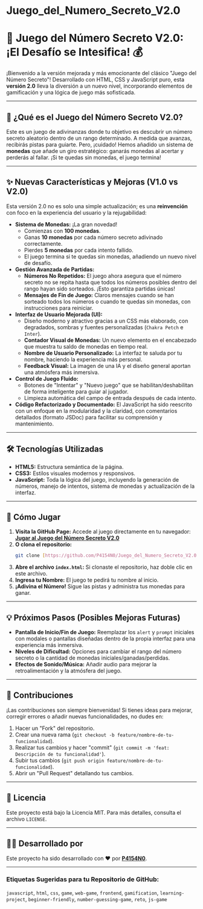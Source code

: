 # Juego_del_Numero_Secreto_V2.0

# 🚀 Juego del Número Secreto V2.0: ¡El Desafío se Intesifica! 💰

¡Bienvenido a la versión mejorada y más emocionante del clásico "Juego del Número Secreto"! Desarrollado con HTML, CSS y JavaScript puro, esta **versión 2.0** lleva la diversión a un nuevo nivel, incorporando elementos de gamificación y una lógica de juego más sofisticada.

---

## 🎯 ¿Qué es el Juego del Número Secreto V2.0?

Este es un juego de adivinanzas donde tu objetivo es descubrir un número secreto aleatorio dentro de un rango determinado. A medida que avanzas, recibirás pistas para guiarte. Pero, ¡cuidado! Hemos añadido un sistema de **monedas** que añade un giro estratégico: ganarás monedas al acertar y perderás al fallar. ¡Si te quedas sin monedas, el juego termina!

---

## ✨ Nuevas Características y Mejoras (V1.0 vs V2.0)

Esta versión 2.0 no es solo una simple actualización; es una **reinvención** con foco en la experiencia del usuario y la rejugabilidad:

* **Sistema de Monedas:** ¡La gran novedad!
    * Comienzas con **100 monedas**.
    * Ganas **10 monedas** por cada número secreto adivinado correctamente.
    * Pierdes **5 monedas** por cada intento fallido.
    * El juego termina si te quedas sin monedas, añadiendo un nuevo nivel de desafío.
* **Gestión Avanzada de Partidas:**
    * **Números No Repetidos:** El juego ahora asegura que el número secreto no se repita hasta que todos los números posibles dentro del rango hayan sido sorteados. ¡Esto garantiza partidas únicas!
    * **Mensajes de Fin de Juego:** Claros mensajes cuando se han sorteado todos los números o cuando te quedas sin monedas, con instrucciones para reiniciar.
* **Interfaz de Usuario Mejorada (UI):**
    * Diseño moderno y atractivo gracias a un CSS más elaborado, con degradados, sombras y fuentes personalizadas (`Chakra Petch` e `Inter`).
    * **Contador Visual de Monedas:** Un nuevo elemento en el encabezado que muestra tu saldo de monedas en tiempo real.
    * **Nombre de Usuario Personalizado:** La interfaz te saluda por tu nombre, haciendo la experiencia más personal.
    * **Feedback Visual:** La imagen de una IA y el diseño general aportan una atmósfera más inmersiva.
* **Control de Juego Fluido:**
    * Botones de "Intentar" y "Nuevo juego" que se habilitan/deshabilitan de forma inteligente para guiar al jugador.
    * Limpieza automática del campo de entrada después de cada intento.
* **Código Refactorizado y Documentado:** El JavaScript ha sido reescrito con un enfoque en la modularidad y la claridad, con comentarios detallados (formato JSDoc) para facilitar su comprensión y mantenimiento.

---

## 🛠️ Tecnologías Utilizadas

* **HTML5:** Estructura semántica de la página.
* **CSS3:** Estilos visuales modernos y responsivos.
* **JavaScript:** Toda la lógica del juego, incluyendo la generación de números, manejo de intentos, sistema de monedas y actualización de la interfaz.

---

## 🚀 Cómo Jugar

1.  **Visita la GitHub Page:** Accede al juego directamente en tu navegador:
    **[Jugar al Juego del Número Secreto V2.0](https://p4154n0.github.io/Juego_del_Numero_Secreto_V2.0/)**
2.  **O clona el repositorio:**
    ```bash
    git clone [https://github.com/P4154N0/Juego_del_Numero_Secreto_V2.0.git](https://github.com/P4154N0/Juego_del_Numero_Secreto_V2.0.git)
    ```
3.  **Abre el archivo `index.html`:** Si clonaste el repositorio, haz doble clic en este archivo.
4.  **Ingresa tu Nombre:** El juego te pedirá tu nombre al inicio.
5.  **¡Adivina el Número!** Sigue las pistas y administra tus monedas para ganar.

---

## 💡 Próximos Pasos (Posibles Mejoras Futuras)

* **Pantalla de Inicio/Fin de Juego:** Reemplazar los `alert` y `prompt` iniciales con modales o pantallas diseñadas dentro de la propia interfaz para una experiencia más inmersiva.
* **Niveles de Dificultad:** Opciones para cambiar el rango del número secreto o la cantidad de monedas iniciales/ganadas/perdidas.
* **Efectos de Sonido/Música:** Añadir audio para mejorar la retroalimentación y la atmósfera del juego.

---

## 🤝 Contribuciones

¡Las contribuciones son siempre bienvenidas! Si tienes ideas para mejorar, corregir errores o añadir nuevas funcionalidades, no dudes en:

1.  Hacer un "Fork" del repositorio.
2.  Crear una nueva rama (`git checkout -b feature/nombre-de-tu-funcionalidad`).
3.  Realizar tus cambios y hacer "commit" (`git commit -m 'feat: Descripción de tu funcionalidad'`).
4.  Subir tus cambios (`git push origin feature/nombre-de-tu-funcionalidad`).
5.  Abrir un "Pull Request" detallando tus cambios.

---

## 📄 Licencia

Este proyecto está bajo la Licencia MIT. Para más detalles, consulta el archivo `LICENSE`.

---

## 👨‍💻 Desarrollado por

Este proyecto ha sido desarrollado con ❤️ por **[P4154N0](https://www.linkedin.com/in/hector-pablo-graff/)**.

---

### **Etiquetas Sugeridas para tu Repositorio de GitHub:**

`javascript`, `html`, `css`, `game`, `web-game`, `frontend`, `gamification`, `learning-project`, `beginner-friendly`, `number-guessing-game`, `reto`, `js-game`
